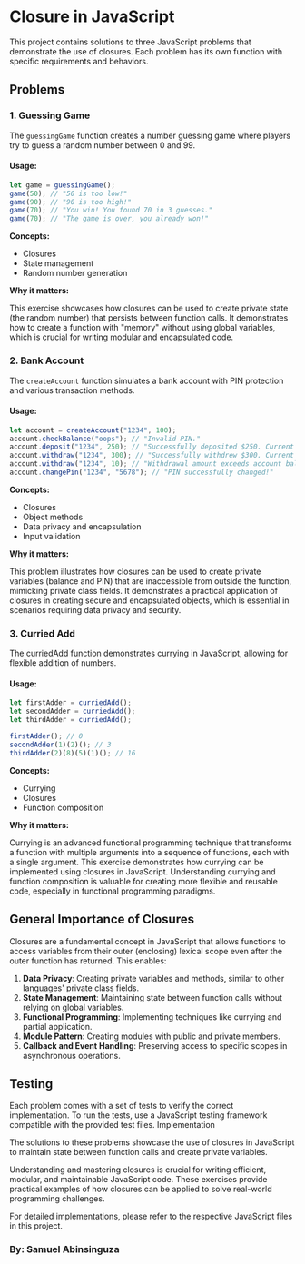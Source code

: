 # Closure in JavaScript

This project contains solutions to three JavaScript problems that demonstrate the use of closures. Each problem has its own function with specific requirements and behaviors.

## Problems

### 1. Guessing Game

The `guessingGame` function creates a number guessing game where players try to guess a random number between 0 and 99.

#### Usage:

```javascript
let game = guessingGame();
game(50); // "50 is too low!"
game(90); // "90 is too high!"
game(70); // "You win! You found 70 in 3 guesses."
game(70); // "The game is over, you already won!"
```

**Concepts:**

- Closures
- State management
- Random number generation

**Why it matters:**

This exercise showcases how closures can be used to create private state (the random number) that persists between function calls. It demonstrates how to create a function with "memory" without using global variables, which is crucial for writing modular and encapsulated code.

### 2. Bank Account

The `createAccount` function simulates a bank account with PIN protection and various transaction methods.

#### Usage:

```javascript
let account = createAccount("1234", 100);
account.checkBalance("oops"); // "Invalid PIN."
account.deposit("1234", 250); // "Successfully deposited $250. Current balance: $350."
account.withdraw("1234", 300); // "Successfully withdrew $300. Current balance: $50."
account.withdraw("1234", 10); // "Withdrawal amount exceeds account balance. Transaction cancelled."
account.changePin("1234", "5678"); // "PIN successfully changed!"
```

**Concepts:**

- Closures
- Object methods
- Data privacy and encapsulation
- Input validation

**Why it matters:**

This problem illustrates how closures can be used to create private variables (balance and PIN) that are inaccessible from outside the function, mimicking private class fields. It demonstrates a practical application of closures in creating secure and encapsulated objects, which is essential in scenarios requiring data privacy and security.

### 3. Curried Add

The curriedAdd function demonstrates currying in JavaScript, allowing for flexible addition of numbers.

#### Usage:

```javascript
let firstAdder = curriedAdd();
let secondAdder = curriedAdd();
let thirdAdder = curriedAdd();

firstAdder(); // 0
secondAdder(1)(2)(); // 3
thirdAdder(2)(8)(5)(1)(); // 16
```

**Concepts:**

- Currying
- Closures
- Function composition

**Why it matters:**

Currying is an advanced functional programming technique that transforms a function with multiple arguments into a sequence of functions, each with a single argument. This exercise demonstrates how currying can be implemented using closures in JavaScript. Understanding currying and function composition is valuable for creating more flexible and reusable code, especially in functional programming paradigms.

## General Importance of Closures

Closures are a fundamental concept in JavaScript that allows functions to access variables from their outer (enclosing) lexical scope even after the outer function has returned. This enables:

1. **Data Privacy**: Creating private variables and methods, similar to other languages' private class fields.
2. **State Management**: Maintaining state between function calls without relying on global variables.
3. **Functional Programming**: Implementing techniques like currying and partial application.
4. **Module Pattern**: Creating modules with public and private members.
5. **Callback and Event Handling**: Preserving access to specific scopes in asynchronous operations.

## Testing

Each problem comes with a set of tests to verify the correct implementation. To run the tests, use a JavaScript testing framework compatible with the provided test files.
Implementation

The solutions to these problems showcase the use of closures in JavaScript to maintain state between function calls and create private variables.

Understanding and mastering closures is crucial for writing efficient, modular, and maintainable JavaScript code. These exercises provide practical examples of how closures can be applied to solve real-world programming challenges.

For detailed implementations, please refer to the respective JavaScript files in this project.

### By: Samuel Abinsinguza
